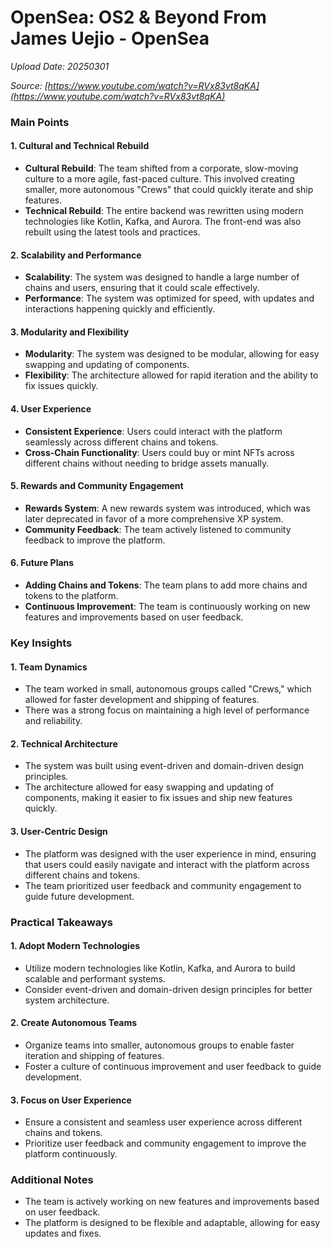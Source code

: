 # OpenSea: OS2 & Beyond From James Uejio - OpenSea

*Upload Date: 20250301*

*Source: [https://www.youtube.com/watch?v=RVx83vt8qKA](https://www.youtube.com/watch?v=RVx83vt8qKA)*

### Main Points

#### 1. **Cultural and Technical Rebuild**
- **Cultural Rebuild**: The team shifted from a corporate, slow-moving culture to a more agile, fast-paced culture. This involved creating smaller, more autonomous "Crews" that could quickly iterate and ship features.
- **Technical Rebuild**: The entire backend was rewritten using modern technologies like Kotlin, Kafka, and Aurora. The front-end was also rebuilt using the latest tools and practices.

#### 2. **Scalability and Performance**
- **Scalability**: The system was designed to handle a large number of chains and users, ensuring that it could scale effectively.
- **Performance**: The system was optimized for speed, with updates and interactions happening quickly and efficiently.

#### 3. **Modularity and Flexibility**
- **Modularity**: The system was designed to be modular, allowing for easy swapping and updating of components.
- **Flexibility**: The architecture allowed for rapid iteration and the ability to fix issues quickly.

#### 4. **User Experience**
- **Consistent Experience**: Users could interact with the platform seamlessly across different chains and tokens.
- **Cross-Chain Functionality**: Users could buy or mint NFTs across different chains without needing to bridge assets manually.

#### 5. **Rewards and Community Engagement**
- **Rewards System**: A new rewards system was introduced, which was later deprecated in favor of a more comprehensive XP system.
- **Community Feedback**: The team actively listened to community feedback to improve the platform.

#### 6. **Future Plans**
- **Adding Chains and Tokens**: The team plans to add more chains and tokens to the platform.
- **Continuous Improvement**: The team is continuously working on new features and improvements based on user feedback.

### Key Insights

#### 1. **Team Dynamics**
- The team worked in small, autonomous groups called "Crews," which allowed for faster development and shipping of features.
- There was a strong focus on maintaining a high level of performance and reliability.

#### 2. **Technical Architecture**
- The system was built using event-driven and domain-driven design principles.
- The architecture allowed for easy swapping and updating of components, making it easier to fix issues and ship new features quickly.

#### 3. **User-Centric Design**
- The platform was designed with the user experience in mind, ensuring that users could easily navigate and interact with the platform across different chains and tokens.
- The team prioritized user feedback and community engagement to guide future development.

### Practical Takeaways

#### 1. **Adopt Modern Technologies**
- Utilize modern technologies like Kotlin, Kafka, and Aurora to build scalable and performant systems.
- Consider event-driven and domain-driven design principles for better system architecture.

#### 2. **Create Autonomous Teams**
- Organize teams into smaller, autonomous groups to enable faster iteration and shipping of features.
- Foster a culture of continuous improvement and user feedback to guide development.

#### 3. **Focus on User Experience**
- Ensure a consistent and seamless user experience across different chains and tokens.
- Prioritize user feedback and community engagement to improve the platform continuously.

### Additional Notes

- The team is actively working on new features and improvements based on user feedback.
- The platform is designed to be flexible and adaptable, allowing for easy updates and fixes.